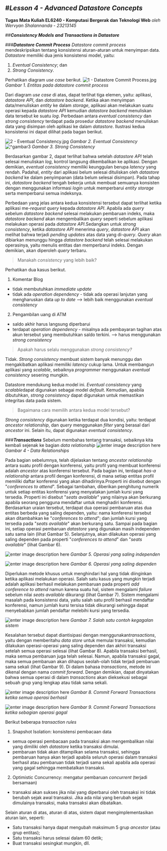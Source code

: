 #*Lesson 4 - Advanced Datastore Concepts*
-----
**Tugas Mata Kuliah EL6240 - Komputasi Bergerak dan Teknologi Web**
*oleh Wervyan Shalannanda - 23213145*

##***Consistency Models and Transactions in Datastore***

###***Datastore Commit Process***
*Datastore commit process* mendeskripsikan tentang konsistensi aturan-aturan untuk menyimpan data. *Datastore* memiliki dua jenis konsistensi model, yaitu:

 1. *Eventual Consistency*; dan
 2. *Strong Consistency*.

Perhatikan diagram *use case* berikut.
![](https://lh5.googleusercontent.com/-6SFFE__bdgE/VI8EbX6wdhI/AAAAAAAAAMM/4I5Jte_uhR4/s0/1+-+Datastore+Commit+Process.jpg "1 - Datastore Commit Process.jpg")
*Gambar 1. Entitas pada datastore commit process*

Dari diagram *use case* di atas, dapat terlihat tiga elemen, yaitu: aplikasi, *datastore API*, dan *datastore backend*. Ketika akan menyimpan data/menuliskan *entity* ke dalam *storage*, aplikasi akan melakukan suatu operasi kepada *datastore API* kemudian *datastore backend* menuliskan data tersebut ke suatu *log*. Perbedaan antara *eventual consistency* dan *strong consistency* terdapat pada prosedur *datastore backend* menuliskan data yang disimpan oleh aplikasi ke dalam *datastore*. Ilustrasi kedua konsistensi ini dapat dilihat pada bagan berikut.

![](https://lh3.googleusercontent.com/-yU4rjFGpY3I/VI8KbCXX3PI/AAAAAAAAANQ/sEzsHKo3DYM/s0/2+-+Eventual+Consistency.jpg "2 - Eventual Consistency.jpg")
*Gambar 2. Eventual Consistency*
![^gambar3](https://lh4.googleusercontent.com/-8e9g-jH6epQ/VI8IJ_0NDRI/AAAAAAAAAM4/Hy_D9QA4dSE/s0/3+-+Strong+Consistency.jpg "3 - Strong Consistency.jpg")
*Gambar 3. Strong Consistency*

Berdasarkan gambar 2, dapat terlihat bahwa setelah *datastore API* telah selesai menuliskan *log*, kontrol langsung dikembalikan ke aplikasi. Dengan demikian, *eventual consistency* memiliki keunggulan berupa *latency* yang rendah. Padahal, *entity* dari aplikasi belum selesai dituliskan oleh *datastore backend* ke dalam penyimpanan (data belum selesai disimpan). Pada tahap ini, *datastore backend* tengah bekerja untuk membuat semuanya konsisten dengan menggunakan informasi *login* untuk memperbarui *entity storage* serta memperbarui semua indeksnya. 

Perbedaan yang jelas antara kedua konsistensi tersebut dapat terlihat ketika aplikasi me-*request* *query* kepada *datastore API*. Apabila ada *query* sebelum *datastore backend* selesai melakukan pembaruan indeks, maka *datastore backend* akan mengembalikan *query* seperti sebelum aplikasi melakukan operasi pada *datastore API*.Sedangkan untuk *strong consistency*, ketika *datastore API* menerima *query*, *datastore API* akan melihat bahwa terjadi *pending updates* atas data yang di-*query*. *Query* akan dibiarkan menunggu hingga *datastore backend* telah selesai melakukan operasinya, yaitu menulis entitas dan memperbarui indeks. Dengan demikian, akan diperoleh *query* terbaru.

>Manakah *consistency* yang lebih baik?

Perhatikan dua kasus berikut.

 1. Komentar Blog
- tidak membutuhkan *immediate update*
- tidak ada *operation dependency* - tidak ada operasi lanjutan yang mengharuskan data *up to date*
--> lebih baik menggunakan *eventual consistency*
 2. Pengambilan uang di ATM
- saldo akhir harus langsung diperbarui
- terdapat *operation dependency* - misalnya ada pembayaran tagihan atas akun tersebut yang membutuhkan saldo terkini.
--> harus menggunakan *strong consistency*


>Apakah harus selalu menggunakan *strong consistency?*

Tidak. *Strong consistency* membuat sistem banyak menunggu dan mengakibatkan aplikasi memiliki *latency* cukup lama. Untuk membangun aplikasi yang *scalable*, sebaiknya *programmer* menggunakan *eventual consistency* sesering mungkin.

Datastore mendukung kedua model ini. *Eventual consistency* yang *scalable*dapat digunakan sebagai model *default*. Kemudian, apabila dibutuhkan, *strong consistency* dapat digunakan untuk memastikan integritas data pada sistem.

>Bagaimana cara memilih antara kedua model tersebut?

*Strong consistency* digunakan ketika terdapat dua kondisi, yaitu: terdapat *ancestor relationship*, dan *query* menggunakan *filter* yang berasal dari *ancestor* ini. Selain itu, dapat digunakan *eventual consistency*.


###***Transactions***
Sebelum membahas tentang transaksi, sebaiknya kita kembali sejenak ke bagian *data relationship*
![enter image description here](https://lh6.googleusercontent.com/-i48xLoC2q4c/VI8YiYsVvfI/AAAAAAAAANo/9zH8uHEPLXI/s0/4+-+Data+Relationship.jpg "4 - Data Relationship.jpg")
*Gambar 4 - Data Relationships*

Pada bagian sebelumnya, telah dijelaskan tentang *ancestor relationship* antara suatu profil dengan konferensi, yaitu profil yang membuat konferensi adalah *ancestor* atas konferensi tersebut. Pada bagian ini, terdapat *has-a relationship* antara profil dengan konferensi, di mana setiap entitas profil memiliki daftar konferensi yang akan dihadirinya.Properti ini disebut dengan "*conferences to attend*". Sebagai tambahan, diberikan penghitung numerik untuk setiap entitas konferensi yang menyatakan jumlah kursi yang tersedia. Properti ini disebut "*seats available*" yang nilainya akan berkurang apabila seorang pengguna mendaftar untuk menghadiri konferensi. Berdasarkan uraian tersebut, terdapat dua operasi pembaruan atas dua entitas berbeda yang saling dependen, yaitu: nama konferensi tersebut akan ditambahkan ke "*conferences to attend*"; dan jumlah kursi yang tersedia pada "*seats available*" akan berkurang satu. 
Sampai pada bagian ini, setiap operasi pembaruan *datastore* yang digunakan masih independen satu sama lain (lihat Gambar 5). Selanjutnya, akan dilakukan operasi yang saling dependen pada properti "*conferences to attend*" dan "*seats available*" (lihat Gambar 6).

![enter image description here](https://lh6.googleusercontent.com/-tmhgEw-WPdY/VI8gDzufPFI/AAAAAAAAAOA/yfu4AprbBws/s0/5+-+Transaction+1.jpg "5 - Transaction 1.jpg")
*Gambar 5. Operasi yang saling independen*

![enter image description here](https://lh4.googleusercontent.com/-00H_Pz4314Y/VI8jdAIUODI/AAAAAAAAAOY/JY1DOQ60nXs/s0/6+-+Transaction+2.jpg "6 - Transaction 2.jpg")
*Gambar 6. Operasi yang saling dependen*

Diperlukan metode khusus untuk menghindari hal yang tidak diinginkan ketika aplikasi melakukan operasi. Salah satu kasus yang mungkin terjadi adalah aplikasi berhasil melakukan pembaruan pada properti *add conference to attend* namun karena suatu hal, sistem mengalami *failure* sebelum nilai *seats available* dikurangi (lihat Gambar 7). Sistem mengalami masalah pada konsistensi data, yaitu salah satu profil berhasil mendaftar konferensi, namun jumlah kursi tersisa tidak dikurangi sehingga dapat menyebabkan jumlah pendaftar melebihi kursi yang tersedia.

![enter image description here](https://lh4.googleusercontent.com/-gB6odURtrY0/VI8lys_6QfI/AAAAAAAAAOw/O3KgcMMk4QY/s0/7+-+Transaction+3.jpg "7 - Transaction 3.jpg")
*Gambar 7. Salah satu contoh kegagalan sistem*

Kesalahan tersebut dapat diantisipasi dengan menggunakan*transactions*, yaitu dengan memberitahu *data store* untuk memulai transaksi, kemudian dilakukan operasi-operasi yang saling dependen dan akhiri transaksi setelah semua operasi selesai (lihat Gambar 8). Apabila transaksi berhasil, maka semua pembaruan juga telah selesai. Namun, apabila transaksi gagal, maka semua pembaruan akan dihapus seolah-olah tidak terjadi pembaruan sama sekali (lihat Gambar 9). Di dalam bahasa *transactions*, metode ini dikenal dengan nama *commit forward*.  Dengan demikian, dapat dinyatakan bahwa semua operasi di dalam *transactions* akan dieksekusi sebagai sebuah grup yang lengkap atau tidak sama sekali.

![enter image description here](https://lh4.googleusercontent.com/-zlC3EPhWFVw/VI8orV0DmRI/AAAAAAAAAPI/TeqNAx6Ep-A/s0/8+-+Transaction+4.jpg "8 - Transaction 4.jpg")
*Gambar 8. Commit Forward Transactions ketika semua operasi berhasil*

![enter image description here](https://lh4.googleusercontent.com/-LBrBiW4bu-c/VI8pNFq8OfI/AAAAAAAAAPc/cq1UtUcU_ig/s0/9+-+Transaction+5.jpg "9 - Transaction 5.jpg")
*Gambar 9. Commit Forward Transactions ketika sebagian operasi gagal*

Berikut beberapa *transaction rules*

 1. Snapshot Isolation: konsistensi pembacaan data
- semua operasi pembacaan pada transaksi akan mengembalikan nilai yang dimiliki oleh *datastore* ketika transaksi dimulai.
- pembaruan tidak akan ditampilkan selama transaksi, sehingga pembaruan hanya akan terjadi apabila seluruh operasi dalam transaksi berhasil atau pembaruan tidak terjadi sama sekali apabila ada operasi yang gagal sehingga membatalkan transaksi.
 2. Optimistic Concurrency: mengatur pembaruan *concurrent* (terjadi bersamaan)
- transaksi akan sukses jika nilai yang diperbarui oleh transaksi ini tidak berubah sejak awal transaksi. Jika ada nilai yang berubah sejak dimulainya transaksi, maka transaksi akan dibatalkan.

Selain aturan di atas, aturan di atas, sistem dapat mengimplementasikan aturan lain, seperti:
- Satu transaksi hanya dapat mengubah maksimum 5 grup *ancestor* (atau grup entitas);
- Satu transaksi harus selesai dalam 60 detik;
- Buat transaksi sesingkat mungkin, dll.
